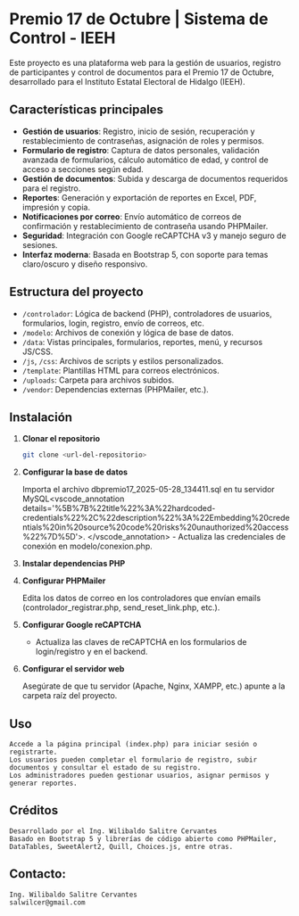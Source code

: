 # Premio 17 de Octubre | Sistema de Control - IEEH

Este proyecto es una plataforma web para la gestión de usuarios, registro de participantes y control de documentos para el Premio 17 de Octubre, desarrollado para el Instituto Estatal Electoral de Hidalgo (IEEH).

## Características principales

- **Gestión de usuarios**: Registro, inicio de sesión, recuperación y restablecimiento de contraseñas, asignación de roles y permisos.
- **Formulario de registro**: Captura de datos personales, validación avanzada de formularios, cálculo automático de edad, y control de acceso a secciones según edad.
- **Gestión de documentos**: Subida y descarga de documentos requeridos para el registro.
- **Reportes**: Generación y exportación de reportes en Excel, PDF, impresión y copia.
- **Notificaciones por correo**: Envío automático de correos de confirmación y restablecimiento de contraseña usando PHPMailer.
- **Seguridad**: Integración con Google reCAPTCHA v3 y manejo seguro de sesiones.
- **Interfaz moderna**: Basada en Bootstrap 5, con soporte para temas claro/oscuro y diseño responsivo.

## Estructura del proyecto

- `/controlador`: Lógica de backend (PHP), controladores de usuarios, formularios, login, registro, envío de correos, etc.
- `/modelo`: Archivos de conexión y lógica de base de datos.
- `/data`: Vistas principales, formularios, reportes, menú, y recursos JS/CSS.
- `/js`, `/css`: Archivos de scripts y estilos personalizados.
- `/template`: Plantillas HTML para correos electrónicos.
- `/uploads`: Carpeta para archivos subidos.
- `/vendor`: Dependencias externas (PHPMailer, etc.).

## Instalación

1. **Clonar el repositorio**
   ```sh
   git clone <url-del-repositorio>
   ```
2. **Configurar la base de datos**

   Importa el archivo dbpremio17_2025-05-28_134411.sql en tu servidor MySQL<vscode_annotation details='%5B%7B%22title%22%3A%22hardcoded-credentials%22%2C%22description%22%3A%22Embedding%20credentials%20in%20source%20code%20risks%20unauthorized%20access%22%7D%5D'>. </vscode_annotation> - Actualiza las credenciales de conexión en modelo/conexion.php.

3. **Instalar dependencias PHP**

4. **Configurar PHPMailer**

   Edita los datos de correo en los controladores que envían emails (controlador_registrar.php, send_reset_link.php, etc.).

5. **Configurar Google reCAPTCHA**

   - Actualiza las claves de reCAPTCHA en los formularios de login/registro y en el backend.

6. **Configurar el servidor web**

   Asegúrate de que tu servidor (Apache, Nginx, XAMPP, etc.) apunte a la carpeta raíz del proyecto.

## Uso

    Accede a la página principal (index.php) para iniciar sesión o registrarte.
    Los usuarios pueden completar el formulario de registro, subir documentos y consultar el estado de su registro.
    Los administradores pueden gestionar usuarios, asignar permisos y generar reportes.

## Créditos

    Desarrollado por el Ing. Wilibaldo Salitre Cervantes
    Basado en Bootstrap 5 y librerías de código abierto como PHPMailer, DataTables, SweetAlert2, Quill, Choices.js, entre otras.

## Contacto:

    Ing. Wilibaldo Salitre Cervantes
    salwilcer@gmail.com
